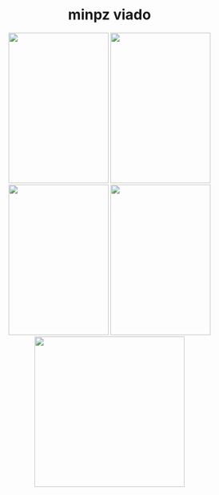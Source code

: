 <h1 align="center">minpz viado</h1>
<p align="center">
<a href="https://github.com/Yumiih/Skins/blob/main/README.md">
    <img src="https://cdn.discordapp.com/attachments/970756987488960512/1097621226513498143/FpU-FjtWAAI3E3b.png"
         width="200"
         height="300"></a>
    <a href="https://github.com/Yumiih/Skins/blob/main/README.md">
    <img src="https://cdn.discordapp.com/attachments/1051347983662325840/1058963579912605786/IMG_20191113_215529_116.png"
         width="200"
         height="300"></a>
    <a href="https://github.com/Yumiih/Skins/blob/main/README.md">
    <img src="https://cdn.discordapp.com/attachments/1051347983662325840/1058960060266598411/unknown.png"
         width="200"
         height="300"></a>
        <a href="https://github.com/Yumiih/Skins/blob/main/README.md">
    <img src="https://cdn.discordapp.com/attachments/640948562540363805/897987340956471326/IMG_20191202_114535981.png"
         width="200"
         height="300"></a>
     <a href="https://github.com/Yumiih/Skins/blob/main/README.md">
    <img src="https://cdn.discordapp.com/attachments/1052716407546183744/1099166611690225684/image.png"
         width="300"
         height="300"></a>
    

</p>
